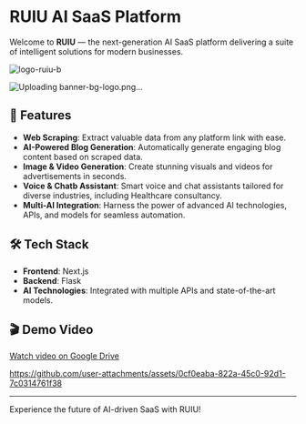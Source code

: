 # RUIU AI SaaS Platform

Welcome to **RUIU** — the next-generation AI SaaS platform delivering a suite of intelligent solutions for modern businesses.

![logo-ruiu-b](https://github.com/user-attachments/assets/63b7269b-6801-4e6d-9ebf-b44720840af7)

![Uploading banner-bg-logo.png…]()

## 🚀 Features

- **Web Scraping**: Extract valuable data from any platform link with ease.
- **AI-Powered Blog Generation**: Automatically generate engaging blog content based on scraped data.
- **Image & Video Generation**: Create stunning visuals and videos for advertisements in seconds.
- **Voice & Chatb Assistant**: Smart voice and chat assistants tailored for diverse industries, including Healthcare consultancy.
- **Multi-AI Integration**: Harness the power of advanced AI technologies, APIs, and models for seamless automation.

## 🛠️ Tech Stack

- **Frontend**: Next.js
- **Backend**: Flask
- **AI Technologies**: Integrated with multiple APIs and state-of-the-art models.

## 🎬 Demo Video

<!-- [![Watch the Demo](https://img.youtube.com/vi/your-video-id/hqdefault.jpg)](https://www.youtube.com/watch?v=your-video-id) -->

[Watch video on Google Drive](https://drive.google.com/file/d/1QwdzqxKIEzlxbDfCbc3aJXhi0QnHYa_t/view)


https://github.com/user-attachments/assets/0cf0eaba-822a-45c0-92d1-7c0314761f38


---

Experience the future of AI-driven SaaS with RUIU!

